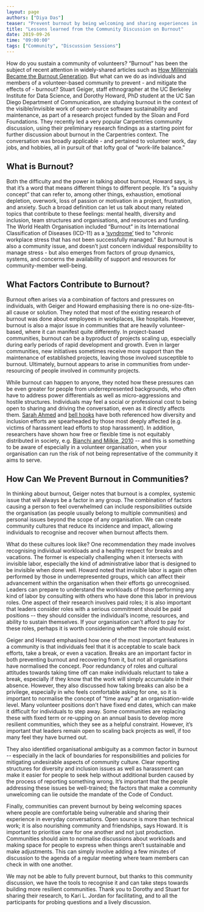 ```yaml
---
layout: page
authors: ["Diya Das"]
teaser: "Prevent burnout by being welcoming and sharing experiences in everyday conversations."
title: "Lessons learned from the Community Discussion on Burnout"
date: 2019-09-26
time: "09:00:00"
tags: ["Community", "Discussion Sessions"]
---
```


How do you sustain a community of volunteers? “Burnout” has been the subject of recent attention in widely-shared articles such as [How Millennials Became the Burnout Generation](https://www.buzzfeednews.com/article/annehelenpetersen/millennials-burnout-generation-debt-work). But what can we do as individuals and members of a volunteer-based community to prevent - and mitigate the effects of - burnout? Stuart Geiger, staff ethnographer at the UC Berkeley Institute for Data Science, and Dorothy Howard, PhD student at the UC San Diego Department of Communication, are studying burnout in the context of the visible/invisible work of open-source software sustainability and maintenance, as part of a research project funded by the Sloan and Ford Foundations. They recently led a very popular Carpentries community discussion, using their preliminary research findings as a starting point for further discussion about burnout in the Carpentries context. The conversation was broadly applicable - and pertained to volunteer work, day jobs, and hobbies, all in pursuit of that lofty goal of “work-life balance.” 

## What is Burnout?

Both the difficulty and the power in talking about burnout, Howard says, is that it’s a word that means different things to different people.  It’s “a squishy concept” that can refer to, among other things, exhaustion, emotional depletion, overwork, loss of passion or motivation in a project, frustration, and anxiety. Such a broad definition can let us talk about many related topics that contribute to these feelings: mental health, diversity and inclusion, team structures and organisations, and resources and funding. The World Health Organisation included “Burnout” in its International Classification of Diseases (ICD-11) as a [‘syndrome’](https://www.who.int/mental_health/evidence/burn-out/en/) tied to "chronic workplace stress that has not been successfully managed.”  But burnout is also a community issue, and doesn’t just concern individual responsibility to manage stress - but also emerges from factors of group dynamics, systems, and concerns the availability of support and resources for community-member well-being. 

## What Factors Contribute to Burnout?

Burnout often arises via a combination of factors and pressures on individuals, with Geiger and Howard emphasising there is no one-size-fits-all cause or solution. They noted that most of the existing research of burnout was done about employees in workplaces, like hospitals. However, burnout is also a major issue in communities that are heavily volunteer-based, where it can manifest quite differently. In project-based communities, burnout can be a byproduct of projects scaling up, especially during early periods of rapid development and growth. Even in larger communities, new initiatives sometimes receive more support than the maintenance of established projects, leaving those involved susceptible to burnout. Ultimately, burnout appears to arise in communities from under-resourcing of people involved in community projects. 

While burnout can happen to anyone, they noted how these pressures can be even greater for people from underrepresented backgrounds, who often have to address power differentials as well as micro-aggressions and hostile structures. Individuals may feel a social or professional cost to being open to sharing and driving the conversation, even as it directly affects them. [Sarah Ahmed](http://societyandspace.org/2013/03/22/on-being-included-racism-and-institutional-life-by-sara-ahmed-reviewed-by-corin-de-freitas-and-alex-pysklywec/) and [bell hooks](https://books.google.com/books?hl=en&lr=&id=fhIiAwAAQBAJ) have both referenced how diversity and inclusion efforts are spearheaded by those most deeply affected (e.g. victims of harassment lead efforts to stop harassment). In addition, researchers have shown how free or flexible time is not equitably distributed in society, e.g. [Bianchi and Milkie, 2010](https://doi.org/10.1111/j.1741-3737.2010.00726.x) -- and this is something to be aware of especially in a volunteer organisation, when your organisation can run the risk of not being representative of the community it aims to serve.

## How Can We Prevent Burnout in Communities?
In thinking about burnout, Geiger notes that burnout is a complex, systemic issue that will always be a factor in any group. The combination of factors causing a person to feel overwhelmed can include responsibilities outside the organisation (as people usually belong to multiple communities) and personal issues beyond the scope of any organisation.  We can create community cultures that reduce its incidence and impact, allowing individuals to recognise and recover when burnout affects them. 

What do these cultures look like? One recommendation they made involves recognising individual workloads and a healthy respect for breaks and vacations. The former is especially challenging when it intersects with invisible labor, especially the kind of administrative labor that is designed to be invisible when done well. Howard noted that invisible labor is again often performed by those in underrepresented groups, which can affect their advancement within the organisation when their efforts go unrecognised. Leaders can prepare to understand the workloads of those performing any kind of labor by consulting with others who have done this labor in previous roles. One aspect of their research involves paid roles; it is also important that leaders consider roles with a serious commitment should be paid positions -- they should consider the individual’s income, resources, and ability to sustain themselves. If your organisation can’t afford to pay for these roles, perhaps it is worth considering whether the role should exist.

Geiger and Howard emphasised how one of the most important features in a community is that individuals feel that it is acceptable to scale back efforts, take a break, or even a vacation. Breaks are an important factor in both preventing burnout and recovering from it, but not all organisations have normalised the concept. Poor redundancy of roles and cultural attitudes towards taking time off can make individuals reluctant to take a break, especially if they know that the work will simply accumulate in their absence. However, they also discussed how taking breaks can also be a privilege, especially in who feels comfortable asking for one, so it is important to normalise the concept of “time away” at an organisation-wide level. Many volunteer positions don’t have fixed end dates, which can make it difficult for individuals to step away. Some communities are replacing these with fixed term or re-upping on an annual basis to develop more resilient communities, which they see as a helpful constraint. However, it’s important that leaders remain open to scaling back projects as well, if too many feel they have burned out.

They also identified organisational ambiguity as a common factor in burnout -- especially in the lack of boundaries for responsibilities and policies for mitigating undesirable aspects of community culture. Clear reporting structures for diversity and inclusion issues as well as harassment can make it easier for people to seek help without additional burden caused by the process of reporting something wrong. It’s important that the people addressing these issues be well-trained; the factors that make a community unwelcoming can lie outside the mandate of the Code of Conduct.

Finally, communities can prevent burnout by being welcoming spaces where people are comfortable being vulnerable and sharing their experience in everyday conversations. Open source is more than technical work; it is also nourishing community and friendships, says Howard. It is important to prioritise care for one another and not just production. Communities should aim to normalise discussions about workloads and making space for people to express when things aren’t sustainable and make adjustments. This can simply involve adding a few minutes of discussion to the agenda of a regular meeting where team members can check in with one another. 

We may not be able to fully prevent burnout, but thanks to this community discussion, we have the tools to recognise it and can take steps towards building more resilient communities. Thank you to Dorothy and Stuart for sharing their research, to Kari L. Jordan for facilitating, and to all the participants for probing questions and a lively discussion. 



